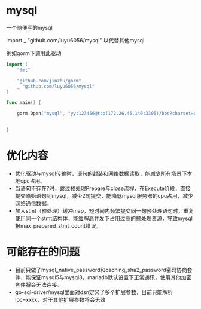 # mysql
一个随便写的mysql

import _ "github.com/luyu6056/mysql" 以代替其他mysql

例如gorm下调用此驱动
```go
import (
	"fmt"

	"github.com/jinzhu/gorm"
	_ "github.com/luyu6056/mysql"
)

func main() {

	gorm.Open("mysql", "yy:123456@tcp(172.26.45.140:3306)/bbs?charset=utf8")

	
}
```
# 优化内容
* 优化驱动与mysql传输时，语句的封装和网络数据读取，能减少所有场景下本地cpu占用。
* 当语句不存在?时，跳过预处理Prepare与close流程，在Execute阶段，直接提交原始语句到mysql，减少2句提交，能降低mysql服务器的cpu占用，减少网络通信数据。
* 加入stmt（预处理）缓冲map，短时间内频繁提交同一句预处理语句时，重复使用同一个stmt结构体，能缓解高并发下占用过高的预处理资源，导致mysql报max_prepared_stmt_count错误。

# 可能存在的问题
* 目前只做了mysql_native_password和caching_sha2_password密码协商套件，能保证mysql5与mysql8，mariadb默认设置下正常通讯，使用其他加密套件将会无法连接。
* go-sql-driver/mysql里面对dsn定义了多个扩展参数，目前只能解析loc=xxxx，对于其他扩展参数将会无效
